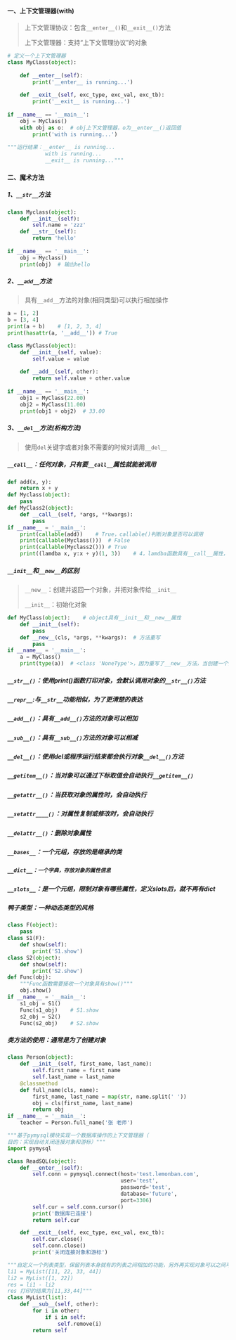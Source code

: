 #### 一、上下文管理器(with)

>  上下文管理协议：包含`__enter__()`和`__exit__()`方法
>
>  上下文管理器：支持“上下文管理协议”的对象 

```python 
# 定义一个上下文管理器
class MyClass(object):
    
    def __enter__(self):
        print('__enter__ is running...')
        
    def __exit__(self, exc_type, exc_val, exc_tb):
        print('__exit__ is running...')
        
if __name__ == '__main__':
    obj = MyClass()
    with obj as o:	# obj上下文管理器，o为__enter__()返回值
        print('with is running...')
        
"""运行结果：__enter__ is running...
			with is running...
			__exit__ is running..."""
```

#### 二、魔术方法

##### 1、`__str__`方法

```python
class Myclass(object):    
    def __init__(self):        
        self.name = 'zzz'    
    def __str__(self):        
        return 'hello'
    
if __name__ == '__main__':    
    obj = Myclass()    
    print(obj)	# 输出hello
```

##### 2、`__add__`方法

> 具有`__add__`方法的对象(相同类型)可以执行相加操作

```python
a = [1, 2]
b = [3, 4]
print(a + b)	# [1, 2, 3, 4]
print(hasattr(a, '__add__')) # True

class MyClass(object):
    def __init__(self, value):
        self.value = value
        
    def __add__(self, other):
        return self.value + other.value
    
if __name__ == '__main__':
    obj1 = MyClass(22.00)
    obj2 = MyClass(11.00)
    print(obj1 + obj2)	# 33.00
```

##### 3、`__del__`方法(析构方法)

> 使用`del`关键字或者对象不需要的时候对调用`__del__`

##### `__call__`：任何对象，只有要`__call__`属性就能被调用

```python
def add(x, y):
    return x + y
def Myclass(object):
    pass
def MyClass2(object):
    def __call__(self, *args, **kwargs):
        pass
if __name__ = '__main__':
    print(callable(add))	# True，callable()判断对象是否可以调用
    print(callable(Myclass()))	# False
    print(callable(Myclass2()))	# True
    print((lamdba x, y:x + y)(1, 3))	# 4，lamdba函数具有__call__属性，可直接被调用
```

##### `__init__`和`__new__`的区别

> `__new__`：创建并返回一个对象，并把对象传给`__init__`
>
> `__init__`：初始化对象

```python
def MyClass(object):	# object具有__init__和__new__属性
    def __init__(self):	
        pass
    def __new__(cls, *args, **kwargs):	# 方法重写
        pass   
if __name__ = '__main__':
    a = MyClass()
	print(type(a))	# <class 'NoneType'>，因为重写了__new__方法，当创建一个对象，会调用__new__创建并返回一个对象，再调用__init__初始化对象
```

##### `__str__()`：使用print()函数打印对象，会默认调用对象的`__str__()`方法

##### `__repr__`:与`__str__`功能相似，为了更清楚的表达

##### `__add__()`：具有`__add__()`方法的对象可以相加

##### `__sub__()`：具有`__sub__()`方法的对象可以相减

##### `__del__()`：使用del或程序运行结束都会执行对象`__del__()`方法

##### `__getitem__()`：当对象可以通过下标取值会自动执行`__getitem__()`

##### `__getattr__()`：当获取对象的属性时，会自动执行

##### `__setattr____()`：对属性复制或修改时，会自动执行

##### `__delattr__()`：删除对象属性

##### `__bases__`：一个元组，存放的是继承的类

##### `__dict__：一个字典，存放对象的属性信息`

##### `__slots__`：是一个元组，限制对象有哪些属性，定义slots后，就不再有dict

##### 鸭子类型：一种动态类型的风格

```python
class F(object):
    pass
class S1(F):
    def show(self):
        print('S1.show')
class S2(object):
    def show(self):
        print('S2.show')
def Func(obj):
    """Func函数需要接收一个对象具有show()"""
    obj.show()
if __name__ = '__main__':
    s1_obj = S1()
    Func(s1_obj)	# S1.show
    s2_obj = S2()
	Func(s2_obj)	# S2.show
```

##### 类方法的使用：通常是为了创建对象

```python
class Person(object):
    def __init__(self, first_name, last_name):
        self.first_name = first_name
        self.last_name = last_name
    @classmethod
    def full_name(cls, name):
        first_name, last_name = map(str, name.split(' '))
        obj = cls(first_name, last_name)
        return obj
if __name__ = '__main__':
    teacher = Person.full_name('张 老师')
```



```python
"""基于pymysql模块实现一个数据库操作的上下文管理器（
目的：实现自动关闭连接对象和游标）"""
import pymysql

class ReadSQL(object):
    def __enter__(self):
        self.conn = pymysql.connect(host='test.lemonban.com',
                                    user='test',
                                    password='test',
                                    database='future',
                                    port=3306)
        self.cur = self.conn.cursor()
        print('数据库已连接')
        return self.cur

    def __exit__(self, exc_type, exc_val, exc_tb):
        self.cur.close()
        self.conn.close()
        print('关闭连接对象和游标')
```

```python
"""自定义一个列表类型，保留列表本身就有的列表之间相加的功能，另外再实现对象可以之间可以使用 - 来进行操作,要求：如果一个对象减去另一个对象，则把和被减对象中一样的数据给删除掉，如下：
li1 = MyList([11, 22, 33, 44])
li2 = MyList([1, 22])
res = li1 - li2
res 打印的结果为[11,33,44]"""
class MyList(list):
    def __sub__(self, other):
        for i in other:
            if i in self:
                self.remove(i)
        return self
```



